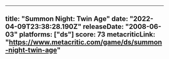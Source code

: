 
---
title: "Summon Night: Twin Age"
date: "2022-04-09T23:38:28.190Z"
releaseDate: "2008-06-03"
platforms: ["ds"]
score: 73
metacriticLink: "https://www.metacritic.com/game/ds/summon-night-twin-age"
---
